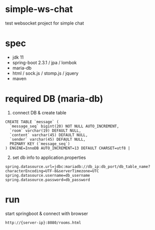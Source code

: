 # simple-ws-chat
test websocket project for simple chat

# spec

- jdk 11
- spring-boot 2.3.1 / jpa / lombok
- maria-db
- html / sock.js / stomp.js / jquery 
- maven

# required DB (maria-db)

1. connect DB & create table 

```
CREATE TABLE `message` (
  `message_seq` bigint(20) NOT NULL AUTO_INCREMENT,
  `room` varchar(19) DEFAULT NULL,
  `content` varchar(45) DEFAULT NULL,
  `sender` varchar(45) DEFAULT NULL,
  PRIMARY KEY (`message_seq`)
) ENGINE=InnoDB AUTO_INCREMENT=13 DEFAULT CHARSET=utf8 |
```

2. set db info to application.properties 

```
spring.datasource.url=jdbc:mariadb://db_ip:db_port/db_table_name?characterEncoding=UTF-8&serverTimezone=UTC
spring.datasource.username=db_username
spring.datasource.password=db_password
```

# run 
start springboot & connect with browser

```
http://{server-ip}:8080/rooms.html
```
